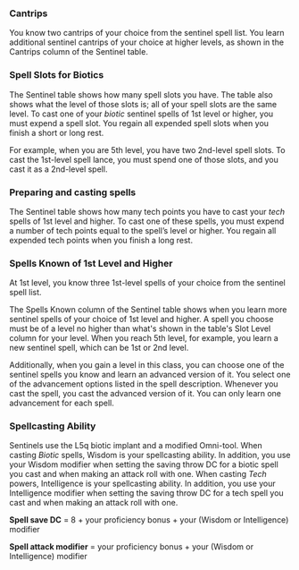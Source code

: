 
### Cantrips
You know two cantrips of your choice from the sentinel spell list. You learn additional sentinel cantrips of your choice
at higher levels, as shown in the Cantrips column of the Sentinel table.

### Spell Slots for Biotics
The Sentinel table shows how many spell slots you have. The table also shows what the level of those slots is; all of
your spell slots are the same level. To cast one of your _biotic_ sentinel spells of 1st level or higher, you must expend a spell
slot. You regain all expended spell slots when you finish a short or long rest.

For example, when you are 5th level, you have two 2nd-level spell slots. To cast the 1st-level spell lance, you must spend
one of those slots, and you cast it as a 2nd-level spell.

### Preparing and casting spells
The Sentinel table shows how many tech points you have to cast your _tech_ spells of 1st level and higher. To cast one of these
spells, you must expend a number of tech points equal to the spell’s level or higher. You regain all
expended tech points when you finish a long rest.

### Spells Known of 1st Level and Higher
At 1st level, you know three 1st-level spells of your choice from the sentinel spell list.

The Spells Known column of the Sentinel table shows when you learn more sentinel spells of your choice of 1st level
and higher. A spell you choose must be of a level no higher than what's shown in the table's Slot Level column for your
level. When you reach 5th level, for example, you learn a new sentinel spell, which can be 1st or 2nd level.

Additionally, when you gain a level in this class, you can choose one of the sentinel spells you know and learn an advanced
version of it. You select one of the advancement options listed in the spell description. Whenever you cast the spell,
you cast the advanced version of it. You can only learn one advancement for each spell.

### Spellcasting Ability

Sentinels use the L5q biotic implant and a modified Omni-tool. When casting _Biotic_ spells, Wisdom is your spellcasting 
ability. In addition, you use your Wisdom modifier when setting the saving throw DC for a biotic spell you cast and when 
making an attack roll with one. When casting _Tech_ powers, Intelligence is your spellcasting ability. In addition, you 
use your Intelligence modifier when setting the saving throw DC for a tech spell you cast and when making an attack roll with one.

__Spell save DC__ = 8 + your proficiency bonus + your (Wisdom or Intelligence) modifier

__Spell attack modifier__ = your proficiency bonus + your (Wisdom or Intelligence) modifier

